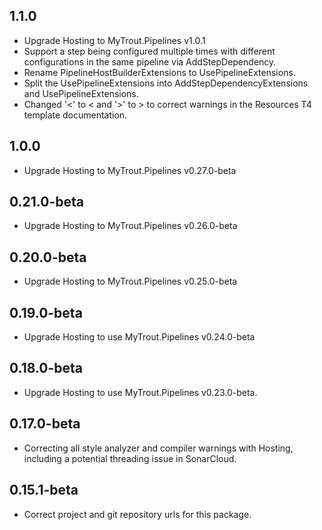 ## 1.1.0
- Upgrade Hosting to MyTrout.Pipelines v1.0.1
- Support a step being configured multiple times with different configurations in the same pipeline via AddStepDependency.
- Rename PipelineHostBuilderExtensions to UsePipelineExtensions.
- Split the UsePipelineExtensions into AddStepDependencyExtensions and UsePipelineExtensions.
- Changed '<' to &lt; and '>' to &gt; to correct warnings in the Resources T4 template documentation.

## 1.0.0
- Upgrade Hosting to MyTrout.Pipelines v0.27.0-beta

## 0.21.0-beta
- Upgrade Hosting to MyTrout.Pipelines v0.26.0-beta 

## 0.20.0-beta
- Upgrade Hosting to MyTrout.Pipelines v0.25.0-beta

## 0.19.0-beta
- Upgrade Hosting to use MyTrout.Pipelines v0.24.0-beta

## 0.18.0-beta
- Upgrade Hosting to use MyTrout.Pipelines v0.23.0-beta.

## 0.17.0-beta
- Correcting all style analyzer and compiler warnings with Hosting, including a potential threading issue in SonarCloud.

## 0.15.1-beta
- Correct project and git repository urls for this package.